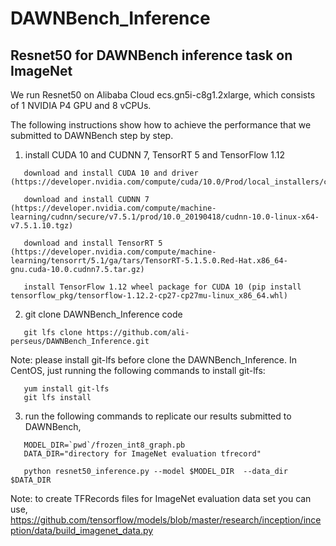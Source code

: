 # DAWNBench_Inference

## Resnet50 for DAWNBench inference task on ImageNet

We run Resnet50 on Alibaba Cloud ecs.gn5i-c8g1.2xlarge, which consists of 1 NVIDIA P4 GPU and 8 vCPUs.

The following instructions show how to achieve the performance that we submitted to DAWNBench step by step.

1. install CUDA 10 and CUDNN 7, TensorRT 5 and TensorFlow 1.12
```
   download and install CUDA 10 and driver (https://developer.nvidia.com/compute/cuda/10.0/Prod/local_installers/cuda_10.0.130_410.48_linux)

   download and install CUDNN 7 (https://developer.nvidia.com/compute/machine-learning/cudnn/secure/v7.5.1/prod/10.0_20190418/cudnn-10.0-linux-x64-v7.5.1.10.tgz)

   download and install TensorRT 5 (https://developer.nvidia.com/compute/machine-learning/tensorrt/5.1/ga/tars/TensorRT-5.1.5.0.Red-Hat.x86_64-gnu.cuda-10.0.cudnn7.5.tar.gz)

   install TensorFlow 1.12 wheel package for CUDA 10 (pip install tensorflow_pkg/tensorflow-1.12.2-cp27-cp27mu-linux_x86_64.whl)
```
2. git clone DAWNBench_Inference code
```
   git lfs clone https://github.com/ali-perseus/DAWNBench_Inference.git
```
   Note: please install git-lfs before clone the DAWNBench_Inference. In CentOS, just running the following commands to install git-lfs:  
```
   yum install git-lfs  
   git lfs install  
```
3. run the following commands to replicate our results submitted to DAWNBench,  
```
   MODEL_DIR=`pwd`/frozen_int8_graph.pb
   DATA_DIR="directory for ImageNet evaluation tfrecord"

   python resnet50_inference.py --model $MODEL_DIR  --data_dir $DATA_DIR
```
Note: to create TFRecords files for ImageNet evaluation data set you can use,  
   https://github.com/tensorflow/models/blob/master/research/inception/inception/data/build_imagenet_data.py

